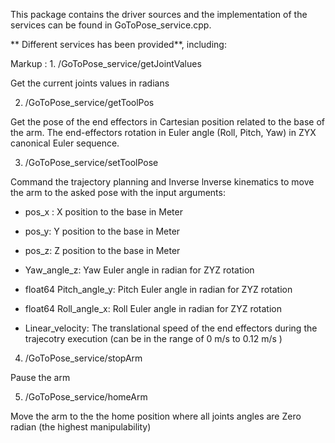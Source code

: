 This package contains the driver sources and the implementation of the services can be found in GoToPose_service.cpp.

** Different services has been provided**, including:

Markup : 1. /GoToPose_service/getJointValues 

Get the current joints values in radians
         
2. /GoToPose_service/getToolPos
 
Get the pose of the end effectors in Cartesian position related to the base of the arm. The end-effectors rotation in Euler angle (Roll, Pitch, Yaw) in ZYX canonical Euler sequence.

3. /GoToPose_service/setToolPose
  
Command the trajectory planning and Inverse lnverse kinematics to move the arm to the asked pose with the input arguments:

* pos_x : X position to the base in Meter

* pos_y: Y position to the base in Meter

* pos_z: Z position to the base in Meter

* Yaw_angle_z: Yaw Euler angle in radian for ZYZ rotation

* float64 Pitch_angle_y: Pitch Euler angle in radian for ZYZ rotation

* float64 Roll_angle_x: Roll Euler angle in radian for ZYZ rotation

* Linear_velocity: The translational speed of the end effectors during the trajecotry execution (can be in the range of 0 m/s to 0.12 m/s )

4. /GoToPose_service/stopArm 

Pause the arm 
               
5. /GoToPose_service/homeArm

Move the arm to the the home position where all joints angles are Zero radian (the highest manipulability)
